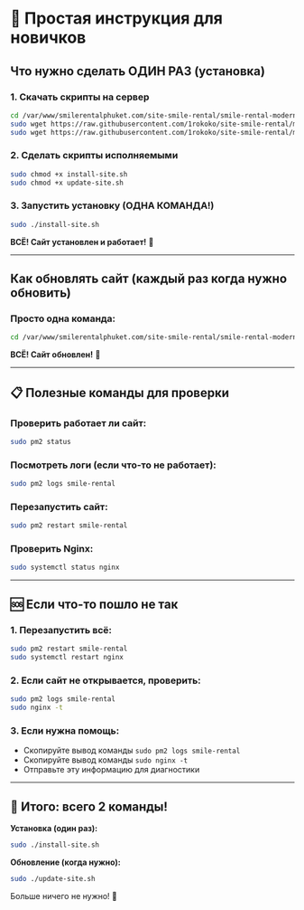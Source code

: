 # 🚀 Простая инструкция для новичков

## Что нужно сделать ОДИН РАЗ (установка)

### 1. Скачать скрипты на сервер
```bash
cd /var/www/smilerentalphuket.com/site-smile-rental/smile-rental-modern
sudo wget https://raw.githubusercontent.com/1rokoko/site-smile-rental/main/smile-rental-modern/install-site.sh
sudo wget https://raw.githubusercontent.com/1rokoko/site-smile-rental/main/smile-rental-modern/update-site.sh
```

### 2. Сделать скрипты исполняемыми
```bash
sudo chmod +x install-site.sh
sudo chmod +x update-site.sh
```

### 3. Запустить установку (ОДНА КОМАНДА!)
```bash
sudo ./install-site.sh
```

**ВСЁ! Сайт установлен и работает!** 🎉

---

## Как обновлять сайт (каждый раз когда нужно обновить)

### Просто одна команда:
```bash
cd /var/www/smilerentalphuket.com/site-smile-rental/smile-rental-modern && sudo ./update-site.sh
```

**ВСЁ! Сайт обновлен!** 🎉

---

## 📋 Полезные команды для проверки

### Проверить работает ли сайт:
```bash
sudo pm2 status
```

### Посмотреть логи (если что-то не работает):
```bash
sudo pm2 logs smile-rental
```

### Перезапустить сайт:
```bash
sudo pm2 restart smile-rental
```

### Проверить Nginx:
```bash
sudo systemctl status nginx
```

---

## 🆘 Если что-то пошло не так

### 1. Перезапустить всё:
```bash
sudo pm2 restart smile-rental
sudo systemctl restart nginx
```

### 2. Если сайт не открывается, проверить:
```bash
sudo pm2 logs smile-rental
sudo nginx -t
```

### 3. Если нужна помощь:
- Скопируйте вывод команды `sudo pm2 logs smile-rental`
- Скопируйте вывод команды `sudo nginx -t`
- Отправьте эту информацию для диагностики

---

## 🎯 Итого: всего 2 команды!

**Установка (один раз):**
```bash
sudo ./install-site.sh
```

**Обновление (когда нужно):**
```bash
sudo ./update-site.sh
```

Больше ничего не нужно! 🚀
